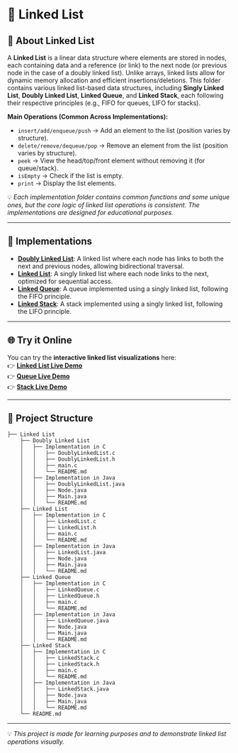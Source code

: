 # 🚂 Linked List

## 📌 About Linked List

A **Linked List** is a linear data structure where elements are stored in nodes, each containing data and a reference (or link) to the next node (or previous node in the case of a doubly linked list). Unlike arrays, linked lists allow for dynamic memory allocation and efficient insertions/deletions. This folder contains various linked list-based data structures, including **Singly Linked List**, **Doubly Linked List**, **Linked Queue**, and **Linked Stack**, each following their respective principles (e.g., FIFO for queues, LIFO for stacks).

**Main Operations (Common Across Implementations):**
- `insert/add/enqueue/push` → Add an element to the list (position varies by structure).
- `delete/remove/dequeue/pop` → Remove an element from the list (position varies by structure).
- `peek` → View the head/top/front element without removing it (for queue/stack).
- `isEmpty` → Check if the list is empty.
- `print` → Display the list elements.

💡 *Each implementation folder contains common functions and some unique ones, but the core logic of linked list operations is consistent. The implementations are designed for educational purposes.*

---

## 🚀 Implementations

- **[Doubly Linked List](https://github.com/abdelhalimyasser/Data-Structures/tree/main/Linked%20List/Doubly%20Linked%20List)**: A linked list where each node has links to both the next and previous nodes, allowing bidirectional traversal.
- **[Linked List](https://github.com/abdelhalimyasser/Data-Structures/tree/main/Linked%20List/Linked%20List)**: A singly linked list where each node links to the next, optimized for sequential access.
- **[Linked Queue](https://github.com/abdelhalimyasser/Data-Structures/tree/main/Linked%20List/Linked%20Queue)**: A queue implemented using a singly linked list, following the FIFO principle.
- **[Linked Stack](https://github.com/abdelhalimyasser/Data-Structures/tree/main/Linked%20List/Linked%20Stack)**: A stack implemented using a singly linked list, following the LIFO principle.

---

## 🌐 Try it Online

You can try the **interactive linked list visualizations** here:  
👉 **[Linked List Live Demo](https://abdelhalimyasser.github.io/Data-Structure-Visualizers/Linked%20List%20Visualizer.html)**  
👉 **[Queue Live Demo](https://abdelhalimyasser.github.io/Data-Structure-Visualizers/Queue%20Visualizer.html)**  
👉 **[Stack Live Demo](https://abdelhalimyasser.github.io/Data-Structure-Visualizers/Stack%20Visualizer.html)**

---

## 📂 Project Structure

```
├── Linked List
    ├── Doubly Linked List
    │   ├── Implementation in C
    │   │   ├── DoublyLinkedList.c
    │   │   ├── DoublyLinkedList.h
    │   │   ├── main.c
    │   │   └── README.md
    │   ├── Implementation in Java
    │   │   ├── DoublyLinkedList.java
    │   │   ├── Node.java
    │   │   ├── Main.java
    │   │   └── README.md
    ├── Linked List
    │   ├── Implementation in C
    │   │   ├── LinkedList.c
    │   │   ├── LinkedList.h
    │   │   ├── main.c
    │   │   └── README.md
    │   ├── Implementation in Java
    │   │   ├── LinkedList.java
    │   │   ├── Node.java
    │   │   ├── Main.java
    │   │   └── README.md
    ├── Linked Queue
    │   ├── Implementation in C
    │   │   ├── LinkedQueue.c
    │   │   ├── LinkedQueue.h
    │   │   ├── main.c
    │   │   └── README.md
    │   ├── Implementation in Java
    │   │   ├── LinkedQueue.java
    │   │   ├── Node.java
    │   │   ├── Main.java
    │   │   └── README.md
    ├── Linked Stack
    │   ├── Implementation in C
    │   │   ├── LinkedStack.c
    │   │   ├── LinkedStack.h
    │   │   ├── main.c
    │   │   └── README.md
    │   ├── Implementation in Java
    │   │   ├── LinkedStack.java
    │   │   ├── Node.java
    │   │   ├── Main.java
    │   │   └── README.md
    └── README.md
```

---

💡 *This project is made for learning purposes and to demonstrate linked list operations visually.*
